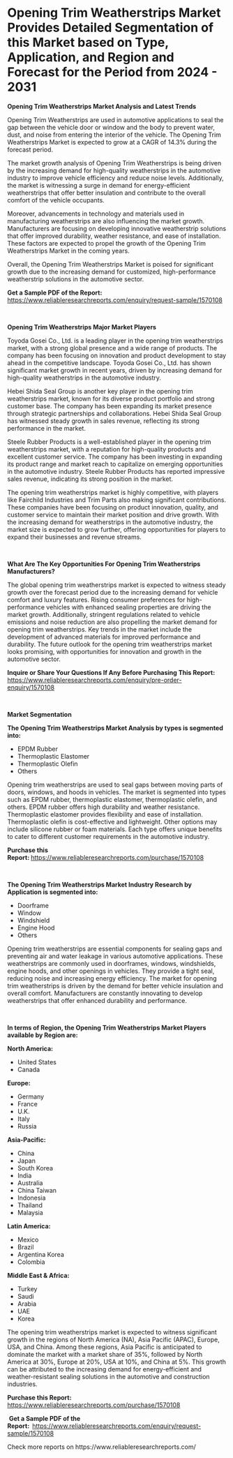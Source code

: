 <p><h1>Opening Trim Weatherstrips Market Provides Detailed Segmentation of this Market based on Type, Application, and Region and Forecast for the Period from 2024 - 2031</h1></p><p><strong>Opening Trim Weatherstrips Market Analysis and Latest Trends</strong></p>
<p><p>Opening Trim Weatherstrips are used in automotive applications to seal the gap between the vehicle door or window and the body to prevent water, dust, and noise from entering the interior of the vehicle. The Opening Trim Weatherstrips Market is expected to grow at a CAGR of 14.3% during the forecast period. </p><p>The market growth analysis of Opening Trim Weatherstrips is being driven by the increasing demand for high-quality weatherstrips in the automotive industry to improve vehicle efficiency and reduce noise levels. Additionally, the market is witnessing a surge in demand for energy-efficient weatherstrips that offer better insulation and contribute to the overall comfort of the vehicle occupants.</p><p>Moreover, advancements in technology and materials used in manufacturing weatherstrips are also influencing the market growth. Manufacturers are focusing on developing innovative weatherstrip solutions that offer improved durability, weather resistance, and ease of installation. These factors are expected to propel the growth of the Opening Trim Weatherstrips Market in the coming years.</p><p>Overall, the Opening Trim Weatherstrips Market is poised for significant growth due to the increasing demand for customized, high-performance weatherstrip solutions in the automotive sector.</p></p>
<p><strong>Get a Sample PDF of the Report:&nbsp;</strong> <a href="https://www.reliableresearchreports.com/enquiry/request-sample/1570108">https://www.reliableresearchreports.com/enquiry/request-sample/1570108</a></p>
<p>&nbsp;</p>
<p><strong>Opening Trim Weatherstrips Major Market Players</strong></p>
<p><p>Toyoda Gosei Co., Ltd. is a leading player in the opening trim weatherstrips market, with a strong global presence and a wide range of products. The company has been focusing on innovation and product development to stay ahead in the competitive landscape. Toyoda Gosei Co., Ltd. has shown significant market growth in recent years, driven by increasing demand for high-quality weatherstrips in the automotive industry.</p><p>Hebei Shida Seal Group is another key player in the opening trim weatherstrips market, known for its diverse product portfolio and strong customer base. The company has been expanding its market presence through strategic partnerships and collaborations. Hebei Shida Seal Group has witnessed steady growth in sales revenue, reflecting its strong performance in the market.</p><p>Steele Rubber Products is a well-established player in the opening trim weatherstrips market, with a reputation for high-quality products and excellent customer service. The company has been investing in expanding its product range and market reach to capitalize on emerging opportunities in the automotive industry. Steele Rubber Products has reported impressive sales revenue, indicating its strong position in the market.</p><p>The opening trim weatherstrips market is highly competitive, with players like Fairchild Industries and Trim Parts also making significant contributions. These companies have been focusing on product innovation, quality, and customer service to maintain their market position and drive growth. With the increasing demand for weatherstrips in the automotive industry, the market size is expected to grow further, offering opportunities for players to expand their businesses and revenue streams.</p></p>
<p>&nbsp;</p>
<p><strong>What Are The Key Opportunities For Opening Trim Weatherstrips Manufacturers?</strong></p>
<p><p>The global opening trim weatherstrips market is expected to witness steady growth over the forecast period due to the increasing demand for vehicle comfort and luxury features. Rising consumer preferences for high-performance vehicles with enhanced sealing properties are driving the market growth. Additionally, stringent regulations related to vehicle emissions and noise reduction are also propelling the market demand for opening trim weatherstrips. Key trends in the market include the development of advanced materials for improved performance and durability. The future outlook for the opening trim weatherstrips market looks promising, with opportunities for innovation and growth in the automotive sector.</p></p>
<p><strong>Inquire or Share Your Questions If Any Before Purchasing This Report:</strong> <a href="https://www.reliableresearchreports.com/enquiry/pre-order-enquiry/1570108">https://www.reliableresearchreports.com/enquiry/pre-order-enquiry/1570108</a></p>
<p>&nbsp;</p>
<p><strong>Market Segmentation</strong></p>
<p><strong>The Opening Trim Weatherstrips Market Analysis by types is segmented into:</strong></p>
<p><ul><li>EPDM Rubber</li><li>Thermoplastic Elastomer</li><li>Thermoplastic Olefin</li><li>Others</li></ul></p>
<p><p>Opening trim weatherstrips are used to seal gaps between moving parts of doors, windows, and hoods in vehicles. The market is segmented into types such as EPDM rubber, thermoplastic elastomer, thermoplastic olefin, and others. EPDM rubber offers high durability and weather resistance. Thermoplastic elastomer provides flexibility and ease of installation. Thermoplastic olefin is cost-effective and lightweight. Other options may include silicone rubber or foam materials. Each type offers unique benefits to cater to different customer requirements in the automotive industry.</p></p>
<p><strong>Purchase this Report:&nbsp;</strong><a href="https://www.reliableresearchreports.com/purchase/1570108">https://www.reliableresearchreports.com/purchase/1570108</a></p>
<p>&nbsp;</p>
<p><strong>The Opening Trim Weatherstrips Market Industry Research by Application is segmented into:</strong></p>
<p><ul><li>Doorframe</li><li>Window</li><li>Windshield</li><li>Engine Hood</li><li>Others</li></ul></p>
<p><p>Opening trim weatherstrips are essential components for sealing gaps and preventing air and water leakage in various automotive applications. These weatherstrips are commonly used in doorframes, windows, windshields, engine hoods, and other openings in vehicles. They provide a tight seal, reducing noise and increasing energy efficiency. The market for opening trim weatherstrips is driven by the demand for better vehicle insulation and overall comfort. Manufacturers are constantly innovating to develop weatherstrips that offer enhanced durability and performance.</p></p>
<p>&nbsp;</p>
<p><strong>In terms of Region, the Opening Trim Weatherstrips Market Players available by Region are:</strong></p>
<p>
    <p> <strong> North America: </strong>
        <ul>
            <li>United States</li>
            <li>Canada</li>
        </ul>
        </p> 
    <p> <strong> Europe: </strong>
        <ul>
            <li>Germany</li>
            <li>France</li>
            <li>U.K.</li>
            <li>Italy</li>
            <li>Russia</li>
        </ul>
        </p> 
    <p> <strong> Asia-Pacific: </strong>
        <ul>
            <li>China</li>
            <li>Japan</li>
            <li>South Korea</li>
            <li>India</li>
            <li>Australia</li>
            <li>China Taiwan</li>
            <li>Indonesia</li>
            <li>Thailand</li>
            <li>Malaysia</li>
        </ul>
        </p> 
    <p> <strong> Latin America: </strong>
        <ul>
            <li>Mexico</li>
            <li>Brazil</li>
            <li>Argentina Korea</li>
            <li>Colombia</li>
        </ul>
        </p> 
    <p> <strong> Middle East & Africa: </strong>
        <ul>
            <li>Turkey</li>
            <li>Saudi</li>
            <li>Arabia</li>
            <li>UAE</li>
            <li>Korea</li>
        </ul>
    </p>
    </p>
<p><p>The opening trim weatherstrips market is expected to witness significant growth in the regions of North America (NA), Asia Pacific (APAC), Europe, USA, and China. Among these regions, Asia Pacific is anticipated to dominate the market with a market share of 35%, followed by North America at 30%, Europe at 20%, USA at 10%, and China at 5%. This growth can be attributed to the increasing demand for energy-efficient and weather-resistant sealing solutions in the automotive and construction industries.</p></p>
<p><strong>Purchase this Report: </strong><a href="https://www.reliableresearchreports.com/purchase/1570108">https://www.reliableresearchreports.com/purchase/1570108</a></p>
<p>&nbsp;<strong>Get a Sample PDF of the Report:&nbsp;&nbsp;</strong><a href="https://www.reliableresearchreports.com/enquiry/request-sample/1570108">https://www.reliableresearchreports.com/enquiry/request-sample/1570108</a></p>
<p><strong></strong></p>
<p>Check more reports on https://www.reliableresearchreports.com/</p>